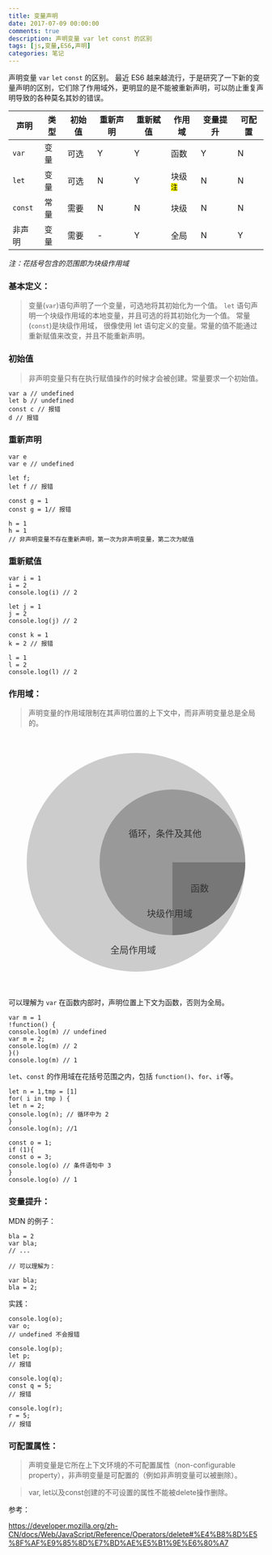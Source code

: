 ```yaml
---
title: 变量声明
date: 2017-07-09 00:00:00
comments: true
description: 声明变量 var let const 的区别
tags: [js,变量,ES6,声明]
categories: 笔记
---
```


声明变量 `var` `let` `const` 的区别。
最近 ES6 越来越流行，于是研究了一下新的变量声明的区别，它们除了作用域外，更明显的是不能被重新声明，可以防止重复声明导致的各种莫名其妙的错误。


<!--more-->

|声明|类型|初始值|重新声明|重新赋值|作用域|变量提升|可配置|
|--|--|--|--|--|--|--|--|
|`var`|变量|可选|Y|Y|函数|Y|N|
|`let`|变量|可选|N|Y|块级<sup><mark>注</mark></sup>|N|N|
|`const`|常量|需要|N|N|块级|N|N|
|非声明|变量|需要|-|Y|全局|N|Y|

*注：花括号包含的范围即为块级作用域*

### 基本定义：

> 变量(`var`)语句声明了一个变量，可选地将其初始化为一个值。
> `let` 语句声明一个块级作用域的本地变量，并且可选的将其初始化为一个值。
> 常量(`const`)是块级作用域， 很像使用 let 语句定义的变量。常量的值不能通过重新赋值来改变，并且不能重新声明。

### 初始值

> 非声明变量只有在执行赋值操作的时候才会被创建。常量要求一个初始值。

```
var a // undefined
let b // undefined
const c // 报错
d // 报错
```
### 重新声明
```
var e 
var e // undefined
```
```
let f;
let f // 报错
```
```
const g = 1
const g = 1// 报错
```
```
h = 1
h = 1
// 非声明变量不存在重新声明，第一次为非声明变量，第二次为赋值
```
### 重新赋值

```
var i = 1
i = 2
console.log(i) // 2
```
```
let j = 1
j = 2
console.log(j) // 2
```
```
const k = 1
k = 2 // 报错
```
```
l = 1
l = 2
console.log(l) // 2
```

### 作用域：
> 声明变量的作用域限制在其声明位置的上下文中，而非声明变量总是全局的。

<svg class="mysvg" viewBox="0 0 70 70" xmlns="http://www.w3.org/2000/svg"><circle fill="#ccc" cx="35" cy="35" r="30"/><circle fill="#999" cx="45" cy="35" r="20"/><path fill="#777" d="M45,35 v20 a20,-20 0 0,0 20,-20 0 z" /><text fill="#333" font-size="2.5"><tspan y="60" x="28">全局作用域</tspan><tspan y="50" x="38">块级作用域</tspan><tspan y="43" x="50">函数</tspan><tspan y="28" x="33">循环，条件及其他</tspan></text></svg>

可以理解为 `var` 在函数内部时，声明位置上下文为函数，否则为全局。

```
var m = 1
!function() {
console.log(m) // undefined
var m = 2;
console.log(m) // 2
}()
console.log(m) // 1

```

`let`、`const` 的作用域在花括号范围之内，包括 `function()`、`for`、`if`等。
```
let n = 1,tmp = [1]
for( i in tmp ) {
let n = 2;
console.log(n); // 循环中为 2
}
console.log(n); //1
```
```
const o = 1;
if (1){
const o = 3;
console.log(o) // 条件语句中 3
}
console.log(o) // 1
```
### 变量提升：
MDN 的例子：
```
bla = 2
var bla;
// ...

// 可以理解为：

var bla;
bla = 2;
```
实践：
```
console.log(o);
var o;
// undefined 不会报错
 ```
```
console.log(p);
let p;
// 报错
 ```
 ```
console.log(q);
const q = 5;
// 报错
 ```
 ```
console.log(r);
r = 5;
// 报错
 ```

### 可配置属性：
> 声明变量是它所在上下文环境的不可配置属性（non-configurable property），非声明变量是可配置的（例如非声明变量可以被删除）。

> var, let以及const创建的不可设置的属性不能被delete操作删除。


参考：

https://developer.mozilla.org/zh-CN/docs/Web/JavaScript/Reference/Operators/delete#%E4%B8%8D%E5%8F%AF%E9%85%8D%E7%BD%AE%E5%B1%9E%E6%80%A7